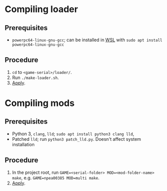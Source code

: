 # Compiling loader
## Prerequisites
- `powerpc64-linux-gnu-gcc`; can be installed in [WSL](https://docs.microsoft.com/en-us/windows/wsl/install-win10) with `sudo apt install powerpc64-linux-gnu-gcc`

## Procedure
1. `cd` to `<game-serial>/loader/`.
2. Run `./make-loader.sh`.
3. [Apply](USERS.md#applying-loader).

# Compiling mods
## Prerequisites
- Python 3, `clang`, `lld`; `sudo apt install python3 clang lld`,
- Patched `lld`; run `python3 patch_lld.py`. Doesn't affect system installation

## Procedure
1. In the project root, run `GAME=<serial-folder> MOD=<mod-folder-name> make`, e.g. `GAME=npea00385 MOD=multi make`.
2. [Apply](USERS.md#installing-mods).
